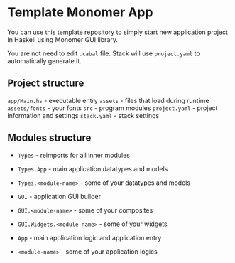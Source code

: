 # Template Monomer App

You can use this template repository to simply start new application project in Haskell using Monomer GUI library.

You are not need to edit `.cabal` file. Stack will use `project.yaml` to automatically generate it.

## Project structure

`app/Main.hs` - executable entry
`assets` - files that load during runtime
`assets/fonts` - your fonts
`src` - program modules
`project.yaml` - project information and settings
`stack.yaml` - stack settings

## Modules structure

- `Types` - reimports for all inner modules
- `Types.App` - main application datatypes and models
- `Types.<module-name>` - some of your datatypes and models

- `GUI` - application GUI builder
- `GUI.<module-name>` - some of your composites
- `GUI.Widgets.<module-name>` - some of your widgets

- `App` - main application logic and application entry
- `<module-name>` - some of your application logics